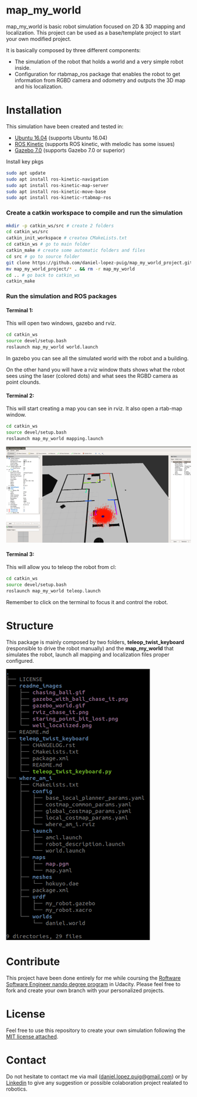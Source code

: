 # map_my_world
map_my_world is basic robot simulation focused on 2D & 3D mapping and localization. This project can be used as a base/template project to start your own modified project.

It is basically composed by three different components:
- The simulation of the robot that holds a world and a very simple robot inside.
- Configuration for rtabmap_ros package that enables the robot to get information from RGBD camera and odometry and outputs the 3D map and his localization.

# Installation
This simulation have been created and tested in:
- [Ubuntu 16.04](https://ubuntu.com/download/desktop) (supports Ubuntu 16.04) 
- [ROS Kinetic](http://wiki.ros.org/melodic/Installation/Ubuntu) (supports ROS kinetic, with melodic has some issues)
- [Gazebo 7.0](http://gazebosim.org/tutorials?cat=install&tut=install_ubuntu&ver=7.0) (supports Gazebo 7.0 or superior)

Install key pkgs

```bash
sudo apt update
sudo apt install ros-kinetic-navigation
sudo apt install ros-kinetic-map-server
sudo apt install ros-kinetic-move-base
sudo apt install ros-kinetic-rtabmap-ros
```

### Create a catkin workspace to compile and run the simulation

```bash
mkdir -p catkin_ws/src # create 2 folders
cd catkin_ws/src
catkin_init_workspace # createa CMakeLists.txt
cd catkin_ws # go to main folder
catkin_make # create some automatic folders and files
cd src # go to source folder
git clone https://github.com/daniel-lopez-puig/map_my_world_project.git #clone this repository
mv map_my_world_project/* . && rm -r map_my_world
cd .. # go back to catkin_ws
catkin_make
```

### Run the simulation and ROS packages
#### Terminal 1:
This will open two windows, gazebo and rviz.
```bash
cd catkin_ws
source devel/setup.bash
roslaunch map_my_world world.launch
```

In gazebo you can see all the simulated world with the robot and a building.

On the other hand you will have a rviz window thats shows what the robot sees using the laser (colored dots) and what sees the RGBD camera as point clounds.

#### Terminal 2:
This will start creating a map you can see in rviz. It also open a rtab-map window.
```bash
cd catkin_ws
source devel/setup.bash
roslaunch map_my_world mapping.launch
```

![gazebo_world](readme_images/staring_point_bit_lost.png)

#### Terminal 3:
This will allow you to teleop the robot from cl:
```bash
cd catkin_ws
source devel/setup.bash
roslaunch map_my_world teleop.launch
```
Remember to click on the terminal to focus it and control the robot.

# Structure
This package is mainly composed by two folders, **teleop_twist_keyboard** (responsible to drive the robot manually) and the **map_my_world** that simulates the robot, launch all mapping and localization files proper configured.

![Tree](readme_images/tree.png)

# Contribute

This project have been done entirely for me while coursing the  [Roftware Software Engineer nando degree program](https://www.udacity.com/course/robotics-software-engineer--nd209) in Udacity. Please feel free to fork and create your own branch with your personalized projects.

# License

Feel free to use this repository to create your own simulation following the [MIT license attached](LICENSE).

# Contact

Do not hesitate to contact me via mail (daniel.lopez.puig@gmail.com) or by [Linkedin](https://www.linkedin.com/in/daniel-lopez-puig/) to give any suggestion or possible colaboration project realated to robotics.
